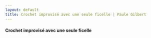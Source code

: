 ```yaml
---
layout: default
title: Crochet improvisé avec une seule ficelle | Paule Gilbert
---
```

<h4>Crochet improvisé avec une seule ficelle</h4>
<div class="photo-main" style="background: url(main.jpg)"></div>
<p class="photo-credit"></p>
<p class="work-description"></p>